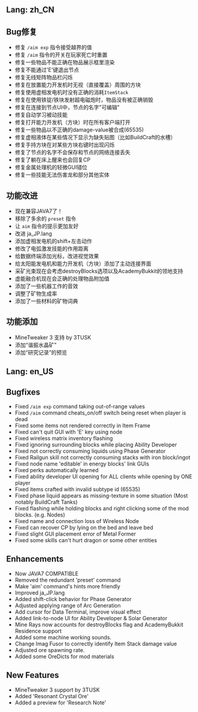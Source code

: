 
Lang: zh_CN
---

## Bug修复

* 修复 `/aim exp` 指令接受越界的值
* 修复 `/aim` 指令的开关在玩家死亡时重置
* 修复一些物品不能正确在物品展示框里渲染
* 修复不能通过'E'键退出节点
* 修复无线矩阵物品栏闪烁
* 修复在放置能力开发机时无视（直接覆盖）周围的方块
* 修复使用虚相发电机时没有正确的消耗`ItemStack`
* 修复在使用铁锭/铁块发射超电磁炮时，物品没有被正确销毁
* 修复在连接到节点UI中，节点的名字"可编辑"
* 修复自动学习被动技能
* 修复打开能力开发机（方块）时在所有客户端打开
* 修复一些物品以不正确的damage-value被合成(65535)
* 修复虚相液体在某些情况下显示为缺失贴图（比如BuildCraft的水槽）
* 修复手持方块在对某些方块右键时出现闪烁
* 修复了节点的名字不会保存和节点的网络连接丢失
* 修复了躺在床上醒来也会回复CP
* 修复金属处理机的轻微GUI错位
* 修复一些技能无法伤害龙和部分其他实体

## 功能改进

* 现在兼容JAVA7了！
* 移除了多余的 `preset` 指令
* 让 `aim` 指令的提示更加友好
* 改进 ja_JP.lang
* 添加虚相发电机的shift+左击动作
* 修改了电弧激发技能的作用距离
* 给数据终端添加光标，改进视觉效果
* 给太阳能发电机和能力开发机（方块）添加了主动连接界面
* 采矿光束现在会考虑destroyBlocks选项以及AcademyBukkit的领地支持
* 虚能融合机现在会正确的处理物品附加值
* 添加了一些机器工作的音效
* 调整了矿物生成率
* 添加了一些材料的矿物词典

## 功能添加

* MineTweaker 3 支持 by 3TUSK
* 添加“谐振水晶矿”
* 添加“研究记录”的预览

Lang: en_US
---

## Bugfixes

* Fixed `/aim exp` command taking out-of-range values
* Fixed `/aim` command cheats_on/off switch being reset when player is dead
* Fixed some items not rendered correctly in Item Frame
* Fixed can't quit GUI with 'E' key using node
* Fixed wireless matrix inventory flashing
* Fixed ignoring surrounding blocks while placing Ability Developer
* Fixed not correctly consuming liquids using Phase Generator
* Fixed Railgun skill not correctly consuming stacks with iron block/ingot
* Fixed node name 'editable' in energy blocks' link GUIs
* Fixed perks automatically learned
* Fixed ability developer UI opening for ALL clients while opening by ONE player
* Fixed items crafted with invalid subtype id (65535)
* Fixed phase liquid appears as missing-texture in some situation (Most notably BuildCraft Tanks)
* Fixed flashing while holding blocks and right clicking some of the mod blocks. (e.g. Nodes)
* Fixed name and connection loss of Wireless Node
* Fixed can recover CP by lying on the bed and leave bed
* Fixed slight GUI placement error of Metal Former
* Fixed some skills can't hurt dragon or some other entities

## Enhancements

* Now JAVA7 COMPATIBLE
* Removed the redundant 'preset' command
* Make 'aim' command's hints more friendly
* Improved ja_JP.lang
* Added shift-click behavior for Phase Generator
* Adjusted applying range of Arc Generation
* Add cursor for Data Terminal, improve visual effect
* Added link-to-node UI for Ability Developer & Solar Generator 
* Mine Rays now accounts for destroyBlocks flag and AcademyBukkit Residence support
* Added some machine working sounds.
* Change Imag Fusor to correctly identify Item Stack damage value
* Adjusted ore spawning rate.
* Added some OreDicts for mod materials

## New Features

* MineTweaker 3 support by 3TUSK
* Added 'Resonant Crystal Ore'
* Added a preview for 'Research Note'
